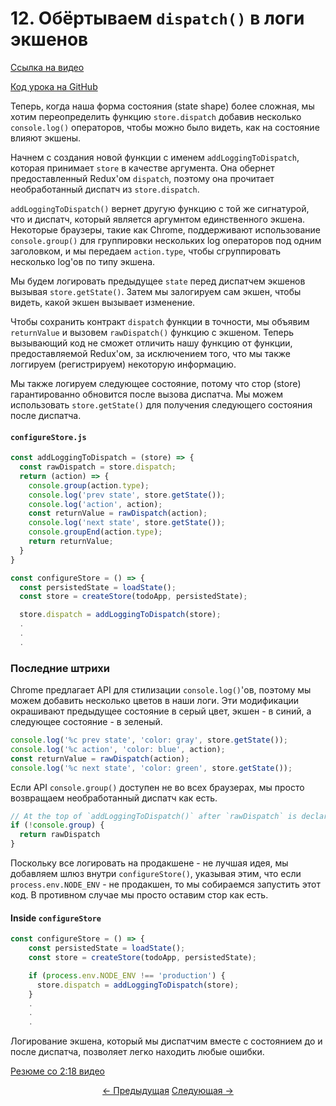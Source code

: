 # 12. Обёртываем `dispatch()` в логи экшенов

[Ссылка на видео](https://egghead.io/lessons/javascript-redux-wrapping-dispatch-to-log-actions)

[Код урока на GitHub](https://github.com/gaearon/todos/tree/12-wrapping-dispatch-to-log-actions)

Теперь, когда наша форма состояния (state shape) более сложная, мы хотим переопределить функцию `store.dispatch` добавив несколько  `console.log()` операторов, чтобы можно было видеть, как на состояние влияют экшены.

Начнем с создания новой функции с именем `addLoggingToDispatch`, которая принимает `store` в качестве аргумента. Она обернет предоставленный Redux'ом `dispatch`, поэтому она прочитает необработанный диспатч из `store.dispatch`.

`addLoggingToDispatch()` вернет другую функцию с той же сигнатурой, что и диспатч, который является аргумнтом единственного экшена. Некоторые браузеры, такие как Chrome, поддерживают использование `console.group()` для группировки нескольких log операторов под одним заголовком, и мы передаем `action.type`, чтобы сгруппировать несколько log'ов по типу экшена.

Мы будем логировать предыдущее `state` перед диспатчем экшенов вызывая `store.getState()`. Затем мы залогируем сам экшен, чтобы видеть, какой экшен вызывает изменение.

Чтобы сохранить контракт `dispatch` функции в точности, мы объявим `returnValue` и вызовем  `rawDispatch()` функцию с экшеном. Теперь вызывающий код не сможет отличить нашу функцию от функции, предоставляемой Redux'ом, за исключением того, что мы также логгируем (регистрируем) некоторую информацию.

Мы также логируем следующее состояние, потому что стор (store) гарантированно обновится после вызова диспатча. Мы можем использовать `store.getState()` для получения следующего состояния после диспатча.

#### `configureStore.js`
```javascript
const addLoggingToDispatch = (store) => {
  const rawDispatch = store.dispatch;
  return (action) => {
    console.group(action.type);
    console.log('prev state', store.getState());
    console.log('action', action);
    const returnValue = rawDispatch(action);
    console.log('next state', store.getState());
    console.groupEnd(action.type);
    return returnValue;
  }
}

const configureStore = () => {
  const persistedState = loadState();
  const store = createStore(todoApp, persistedState);

  store.dispatch = addLoggingToDispatch(store);
  .
  .
  .
```


### Последние штрихи

Chrome предлагает API для стилизации `console.log()`'ов, поэтому мы можем добавить несколько цветов в наши логи. Эти модификации окрашивают предыдущее состояние в серый цвет, экшен - в синий, а следующее состояние - в зеленый.

```javascript
console.log('%c prev state', 'color: gray', store.getState());
console.log('%c action', 'color: blue', action);
const returnValue = rawDispatch(action);
console.log('%c next state', 'color: green', store.getState());
```

Если API `console.group()` доступен не во всех браузерах, мы просто возвращаем необработанный диспатч как есть.

```javascript
// At the top of `addLoggingToDispatch()` after `rawDispatch` is declared
if (!console.group) {
  return rawDispatch
}
```

Поскольку все логировать на продакшене - не лучшая идея, мы добавляем шлюз внутри `configureStore()`, указывая этим, что если `process.env.NODE_ENV` - не продакшен, то мы собираемся запустить этот код. В противном случае мы просто оставим стор как есть.

#### Inside `configureStore`
```javascript
const configureStore = () => {
    const persistedState = loadState();
    const store = createStore(todoApp, persistedState);

    if (process.env.NODE_ENV !== 'production') {
      store.dispatch = addLoggingToDispatch(store);
    }
    .
    .
    .
```

Логирование экшена, который мы диспатчим вместе с состоянием до и после диспатча, позволяет легко находить любые ошибки.

[Резюме со 2:18 видео](https://egghead.io/lessons/javascript-redux-wrapping-dispatch-to-log-actions)


<p align="center">
<a href="./11-Normalizing_the_State_Shape.md"><- Предыдущая</a>
<a href="./13-Adding_a_Fake_Backend_to_the_Project.md">Следующая -></a>
</p>